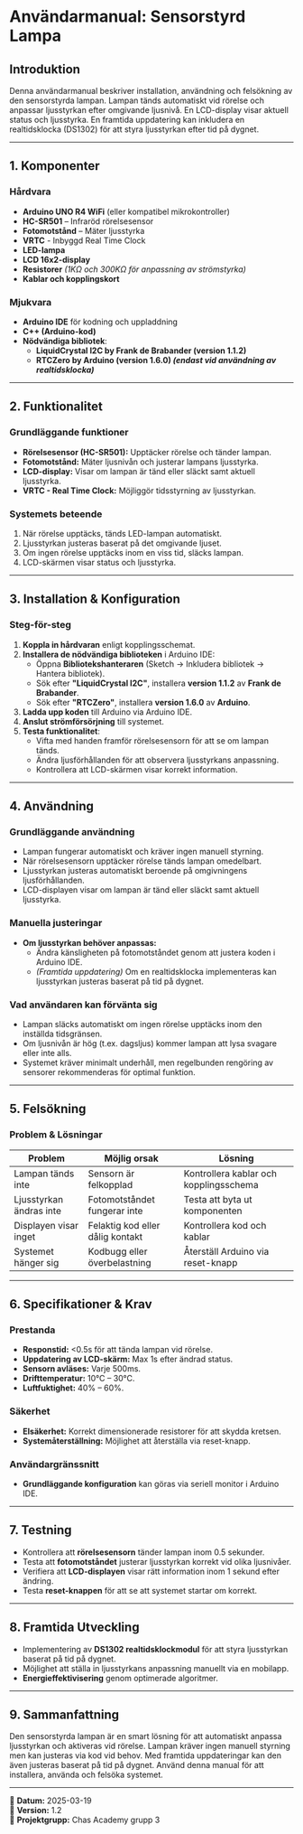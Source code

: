 # **Användarmanual: Sensorstyrd Lampa**

## **Introduktion**
Denna användarmanual beskriver installation, användning och felsökning av den sensorstyrda lampan. Lampan tänds automatiskt vid rörelse och anpassar ljusstyrkan efter omgivande ljusnivå. En LCD-display visar aktuell status och ljusstyrka. En framtida uppdatering kan inkludera en realtidsklocka (DS1302) för att styra ljusstyrkan efter tid på dygnet.

---

## **1. Komponenter**

### **Hårdvara**
- **Arduino UNO R4 WiFi** (eller kompatibel mikrokontroller)
- **HC-SR501** – Infraröd rörelsesensor
- **Fotomotstånd** – Mäter ljusstyrka
- **VRTC** - Inbyggd Real Time Clock
- **LED-lampa**
- **LCD 16x2-display**
- **Resistorer** *(1KΩ och 300KΩ för anpassning av strömstyrka)*
- **Kablar och kopplingskort**

### **Mjukvara**
- **Arduino IDE** för kodning och uppladdning
- **C++ (Arduino-kod)**
- **Nödvändiga bibliotek**:
  - **LiquidCrystal I2C by Frank de Brabander (version 1.1.2)**
  - **RTCZero by Arduino (version 1.6.0) *(endast vid användning av realtidsklocka)***

---

## **2. Funktionalitet**

### **Grundläggande funktioner**
- **Rörelsesensor (HC-SR501):** Upptäcker rörelse och tänder lampan.
- **Fotomotstånd:** Mäter ljusnivån och justerar lampans ljusstyrka.
- **LCD-display:** Visar om lampan är tänd eller släckt samt aktuell ljusstyrka.
- **VRTC - Real Time Clock:** Möjliggör tidsstyrning av ljusstyrkan.

### **Systemets beteende**
1. När rörelse upptäcks, tänds LED-lampan automatiskt.
2. Ljusstyrkan justeras baserat på det omgivande ljuset.
3. Om ingen rörelse upptäcks inom en viss tid, släcks lampan.
4. LCD-skärmen visar status och ljusstyrka.

---

## **3. Installation & Konfiguration**

### **Steg-för-steg**
1. **Koppla in hårdvaran** enligt kopplingsschemat.
2. **Installera de nödvändiga biblioteken** i Arduino IDE:
   - Öppna **Bibliotekshanteraren** (Sketch → Inkludera bibliotek → Hantera bibliotek).
   - Sök efter **"LiquidCrystal I2C"**, installera **version 1.1.2** av **Frank de Brabander**.
   - Sök efter **"RTCZero"**, installera **version 1.6.0** av **Arduino**.
3. **Ladda upp koden** till Arduino via Arduino IDE.
4. **Anslut strömförsörjning** till systemet.
5. **Testa funktionalitet**:
   - Vifta med handen framför rörelsesensorn för att se om lampan tänds.
   - Ändra ljusförhållanden för att observera ljusstyrkans anpassning.
   - Kontrollera att LCD-skärmen visar korrekt information.

---

## **4. Användning**

### **Grundläggande användning**
- Lampan fungerar automatiskt och kräver ingen manuell styrning.
- När rörelsesensorn upptäcker rörelse tänds lampan omedelbart.
- Ljusstyrkan justeras automatiskt beroende på omgivningens ljusförhållanden.
- LCD-displayen visar om lampan är tänd eller släckt samt aktuell ljusstyrka.

### **Manuella justeringar**
- **Om ljusstyrkan behöver anpassas:**
  - Ändra känsligheten på fotomotståndet genom att justera koden i Arduino IDE.
  - *(Framtida uppdatering)* Om en realtidsklocka implementeras kan ljusstyrkan justeras baserat på tid på dygnet.

### **Vad användaren kan förvänta sig**
- Lampan släcks automatiskt om ingen rörelse upptäcks inom den inställda tidsgränsen.
- Om ljusnivån är hög (t.ex. dagsljus) kommer lampan att lysa svagare eller inte alls.
- Systemet kräver minimalt underhåll, men regelbunden rengöring av sensorer rekommenderas för optimal funktion.

---

## **5. Felsökning**

### **Problem & Lösningar**
| **Problem** | **Möjlig orsak** | **Lösning** |
|------------|----------------|------------|
| Lampan tänds inte | Sensorn är felkopplad | Kontrollera kablar och kopplingsschema |
| Ljusstyrkan ändras inte | Fotomotståndet fungerar inte | Testa att byta ut komponenten |
| Displayen visar inget | Felaktig kod eller dålig kontakt | Kontrollera kod och kablar |
| Systemet hänger sig | Kodbugg eller överbelastning | Återställ Arduino via reset-knapp |

---

## **6. Specifikationer & Krav**

### **Prestanda**
- **Responstid:** <0.5s för att tända lampan vid rörelse.
- **Uppdatering av LCD-skärm:** Max 1s efter ändrad status.
- **Sensorn avläses:** Varje 500ms.
- **Drifttemperatur:** 10°C – 30°C.
- **Luftfuktighet:** 40% – 60%.

### **Säkerhet**
- **Elsäkerhet:** Korrekt dimensionerade resistorer för att skydda kretsen.
- **Systemåterställning:** Möjlighet att återställa via reset-knapp.

### **Användargränssnitt**
- **Grundläggande konfiguration** kan göras via seriell monitor i Arduino IDE.

---

## **7. Testning**

- Kontrollera att **rörelsesensorn** tänder lampan inom 0.5 sekunder.
- Testa att **fotomotståndet** justerar ljusstyrkan korrekt vid olika ljusnivåer.
- Verifiera att **LCD-displayen** visar rätt information inom 1 sekund efter ändring.
- Testa **reset-knappen** för att se att systemet startar om korrekt.

---

## **8. Framtida Utveckling**
- Implementering av **DS1302 realtidsklockmodul** för att styra ljusstyrkan baserat på tid på dygnet.
- Möjlighet att ställa in ljusstyrkans anpassning manuellt via en mobilapp.
- **Energieffektivisering** genom optimerade algoritmer.

---

## **9. Sammanfattning**
Den sensorstyrda lampan är en smart lösning för att automatiskt anpassa ljusstyrkan och aktiveras vid rörelse. Lampan kräver ingen manuell styrning men kan justeras via kod vid behov. Med framtida uppdateringar kan den även justeras baserat på tid på dygnet. Använd denna manual för att installera, använda och felsöka systemet.

---

📅 **Datum:** 2025-03-19  
🔖 **Version:** 1.2  
👥 **Projektgrupp:** Chas Academy grupp 3
